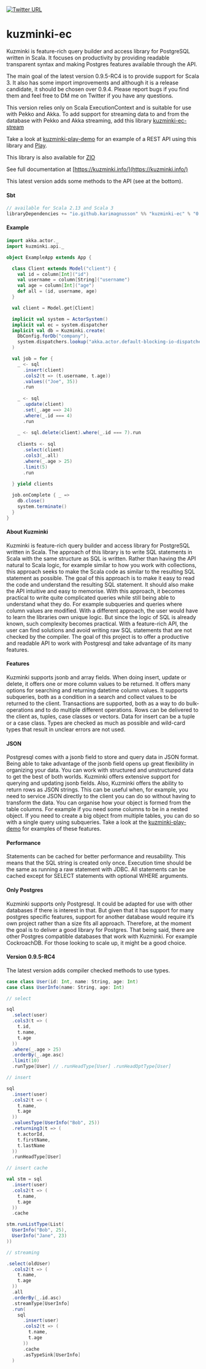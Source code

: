 [![Twitter URL](https://img.shields.io/twitter/url/https/twitter.com/bukotsunikki.svg?style=social&label=Follow%20%40kuzminki_lib)](https://twitter.com/kuzminki_lib)

# kuzminki-ec

Kuzminki is feature-rich query builder and access library for PostgreSQL written in Scala. It focuses on productivity by providing readable transparent syntax and making Postgres features available through the API.

The main goal of the latest version 0.9.5-RC4 is to provide support for Scala 3. It also has some import improvements and although it is a release candidate, it should be chosen over 0.9.4. Please report bugs if you find them and feel free to DM me on Twitter if you have any questions.

This version relies only on Scala ExecutionContext and is suitable for use with Pekko and Akka. To add support for streaming data to and from the database with Pekko and Akka streaming, add this library [kuzminki-ec-stream](https://github.com/karimagnusson/kuzminki-ec-stream)

Take a look at [kuzminki-play-demo](https://github.com/karimagnusson/kuzminki-play-demo) for an example of a REST API using this library and [Play](https://github.com/playframework/playframework).

This library is also available for [ZIO](https://github.com/karimagnusson/kuzminki-zio-2)

See full documentation at [https://kuzminki.info/](https://kuzminki.info/)

This latest version adds some methods to the API (see at the bottom).

#### Sbt
```sbt
// available for Scala 2.13 and Scala 3
libraryDependencies += "io.github.karimagnusson" %% "kuzminki-ec" % "0.9.5-RC4"
```

#### Example
```scala
import akka.actor._
import kuzminki.api._

object ExampleApp extends App {

  class Client extends Model("client") {
    val id = column[Int]("id")
    val username = column[String]("username")
    val age = column[Int]("age")
    def all = (id, username, age)
  }

  val client = Model.get[Client]

  implicit val system = ActorSystem()
  implicit val ec = system.dispatcher
  implicit val db = Kuzminki.create(
    DbConfig.forDb("company"),
    system.dispatchers.lookup("akka.actor.default-blocking-io-dispatcher")
  )

  val job = for {
    _ <- sql
      .insert(client)
      .cols2(t => (t.username, t.age))
      .values(("Joe", 35))
      .run
    
    _ <- sql
      .update(client)
      .set(_.age ==> 24)
      .where(_.id === 4)
      .run
    
    _ <- sql.delete(client).where(_.id === 7).run
    
    clients <- sql
      .select(client)
      .cols3(_.all)
      .where(_.age > 25)
      .limit(5)
      .run
    
  } yield clients

  job.onComplete { _ =>
    db.close()
    system.terminate()
  }
}
```

#### About Kuzminki
Kuzminki is feature-rich query builder and access library for PostgreSQL written in Scala. The approach of this library is to write SQL statements in Scala with the same structure as SQL is written. Rather than having the API natural to Scala logic, for example similar to how you work with collections, this approach seeks to make the Scala code as similar to the resulting SQL statement as possible. The goal of this approach is to make it easy to read the code and understand the resulting SQL statement. It should also make the API intuitive and easy to memorise. With this approach, it becomes practical to write quite complicated queries while still being able to understand what they do. For example subqueries and queries where column values are modified. With a different approach, the user would have to learn the libraries own unique logic. But since the logic of SQL is already known, such complexity becomes practical. With a feature-rich API, the user can find solutions and avoid writing raw SQL statements that are not checked by the compiler. The goal of this project is to offer a productive and readable API to work with Postgresql and take advantage of its many features.

#### Features
Kuzminki supports jsonb and array fields. When doing insert, update or delete, it offers one or more column values to be returned. It offers many options for searching and returning datetime column values. It supports subqueries, both as a condition in a search and collect values to be returned to the client. Transactions are supported, both as a way to do bulk-operations and to do multiple different operations. Rows can be delivered to the client as, tuples, case classes or vectors. Data for insert can be a tuple or a case class. Types are checked as much as possible and wild-card types that result in unclear errors are not used.

#### JSON
Postgresql comes with a jsonb field to store and query data in JSON format. Being able to take advantage of the jsonb field opens up great flexibility in organizing your data. You can work with structured and unstructured data to get the best of both worlds. Kuzminki offers extensive support for querying and updating jsonb fields. Also, Kuzminki offers the ability to return rows as JSON strings. This can be useful when, for example, you need to service JSON directly to the client you can do so without having to transform the data. You can organise how your object is formed from the table columns. For example if you need some columns to be in a nested object. If you need to create a big object from multiple tables, you can do so with a single query using subqueries. Take a look at the [kuzminki-play-demo](https://github.com/karimagnusson/kuzminki-play-demo) for examples of these features.

#### Performance
Statements can be cached for better performance and reusability. This means that the SQL string is created only once. Execution time should be the same as running a raw statement with JDBC. All statements can be cached except for SELECT statements with optional WHERE arguments.

#### Only Postgres
Kuzminki supports only Postgresql. It could be adapted for use with other databases if there is interest in that. But given that it has support for many postgres specific features, support for another database would require it’s own project rather than a size fits all approach. Therefore, at the moment the goal is to deliver a good library for Postgres. That being said, there are other Postgres compatible databases that work with Kuzminki. For example CockroachDB. For those looking to scale up, it might be a good choice.

#### Version 0.9.5-RC4
The latest version adds compiler checked methods to use types.

```scala
case class User(id: Int, name: String, age: Int)
case class UserInfo(name: String, age: Int)

// select

sql
  .select(user)
  .cols3(t => (
    t.id,
    t.name,
    t.age
  ))
  .where(_.age > 25)
  .orderBy(_.age.asc)
  .limit(10)
  .runType[User] // .runHeadType[User] .runHeadOptType[User]

// insert

sql
  .insert(user)
  .cols2(t => (
    t.name,
    t.age
  ))
  .valuesType(UserInfo("Bob", 25))
  .returning3(t => (
    t.actorId,
    t.firstName,
    t.lastName
  ))
  .runHeadType[User]

// insert cache

val stm = sql
  .insert(user)
  .cols2(t => (
    t.name,
    t.age
  ))
  .cache

stm.runListType(List(
  UserInfo("Bob", 25),
  UserInfo("Jane", 23)
))

// streaming

.select(oldUser)
  .cols2(t => (
    t.name,
    t.age
  ))
  .all
  .orderBy(_.id.asc)
  .streamType[UserInfo]
  .run(
    sql
      .insert(user)
      .cols2(t => (
        t.name,
        t.age
      ))
      .cache
      .asTypeSink[UserInfo]
  )
```






